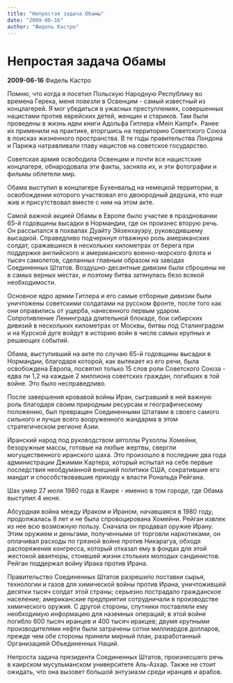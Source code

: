```yaml
---
title: "Непростая задача Обамы"
date: "2009-06-16"
author: "Фидель Кастро"
---
```


# Непростая задача Обамы

**2009-06-16** Фидель Кастро

Помню, что когда я посетил Польскую Народную Республику во времена Герека, меня повезли в Освенцим - самый известный из концлагерей. Я мог убедиться в ужасных преступлениях, совершенных нацистами против еврейских  детей, женщин и стариков. Там были проведены в жизнь идеи книги Адольфа Гитлера «Mein Kampf». Ранее их применили на практике, вторгшись на территорию Советского Союза в поисках жизненного пространства. В те годы правительства Лондона и Парижа натравливали главу нацистов на советское государство.

Советская армия освободила Освенцим и почти все нацистские концлагеря, обнародовала эти факты, засняла их, и эти фотографии и фильмы облетели мир.

Обама выступил в концлагере Бухенвальд на немецкой территории, в освобождении которого участвовал его двоюродный дедушка, кто еще жив и присутствовал вместе с ним на этом акте.

Самой важной акцией Обамы в Европе было участие в праздновании 65-й годовщины высадки в Нормандии, где он произнес вторую речь. Он рассыпался в похвалах Дуайту Эйзенхауэру, руководившему высадкой. Справедливо подчеркнул отважную роль американских солдат, сражавшихся в нескольких километрах от берега при поддержке английского и американского военно-морского флота и тысяч самолетов, сделанных главным образом на заводах Соединенных Штатов. Воздушно-десантные дивизии были сброшены не в самых верных местах, и поэтому битва затянулась безо всякой необходимости.

Основное ядро армии Гитлера и его самые отборные дивизии были уничтожены советскими солдатами на русском фронте, после того как они оправились от ущерба, нанесенного первым ударом. Сопротивление Ленинграда длительной блокаде, бои сибирских дивизий в нескольких километрах от Москвы, битвы под Сталинградом и на Курской дуге войдут в историю войн в числе самых крупных и решающих событий.

Обама, выступивший на акте по случаю 65-й годовщины высадки в Нормандии, благодаря которой, как вытекает из его речи, была освобождена Европа, посвятил только 15 слов роли Советского Союза - едва ли 1,2 на каждые 2 миллиона советских граждан, погибших в той войне. Это было несправедливо.

После завершения кровавой войны Иран, сыгравший в ней важную роль благодаря своим природным ресурсам и географическому положению, был превращен Соединенными Штатами в своего самого сильного и лучше всего вооруженного жандарма в этом стратегическом регионе Азии.

Иранский народ под руководством аятоллы Рухоллы Хомейни, безоружные массы, готовые на любые жертвы, свергли могущественного иранского шаха. Это произошло в последние два года администрации Джимми Картера, который испытал на себе первые последствия необдуманной внешней политики США, сократившие его мандат и способствовавшие приходу к власти Рональда Рейгана.

Шах умер 27 июля 1980 года в Каире - именно в том городе, где Обама выступил 4 июня.

Абсурдная война между Ираком и Ираном, начавшаяся в 1980 году, продолжалась 8 лет и не была спровоцирована Хомейни. Рейган извлек из нее всю возможную пользу. Сначала он продавал оружие Ирану. Этим оружием и деньгами, полученными от торговли наркотиками, он оплачивал расходы по грязной войне против Никарагуа, обходя распоряжения конгресса, который отказал ему в фондах для этой жестокой авантюры, стоившей жизни стольких молодых сандинистов. Рейган поддержал войну Ирака против Ирана.

Правительство Соединенных Штатов разрешило поставки сырья, технологии и газов для химической войны против Ирана, уничтожившей десятки тысяч солдат этой страны; серьезно пострадало гражданское население; американские предприятия сотрудничали в производстве химического оружия. С другой стороны, спутники поставляли ему необходимую информацию для наземных операций; в этой войне погибло 600 тысяч иранцев и 400 тысяч иракцев; двумя крупными производителями нефти были затрачены сотни миллиардов долларов, прежде чем обе стороны приняли мирный план, разработанный Организацией Объединенных Наций.

Непроста задача президента Соединенных Штатов, произнесшего речь в каирском мусульманском университете Аль-Азхар. Также не стоит ожидать, что она вызовет большой энтузиазм среди иранцев и арабов.